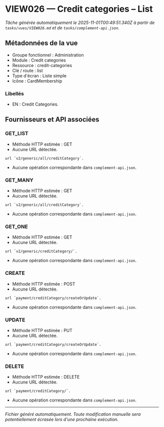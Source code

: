 # VIEW026 — Credit categories – List

_Tâche générée automatiquement le 2025-11-01T00:49:51.340Z à partir de `tasks/vues/VIEW026.md` et de `tasks/complement-api.json`._

## Métadonnées de la vue

- Groupe fonctionnel : Administration
- Module : Credit categories
- Ressource : credit-categories
- Clé / route : list
- Type d'écran : Liste simple
- Icône : CardMembership

### Libellés
- EN : Credit Categories.

## Fournisseurs et API associées

### GET_LIST

- Méthode HTTP estimée : GET
- Aucune URL détectée.

```text
url `v2/generic/all/creditCategory`.
```

- Aucune opération correspondante dans `complement-api.json`.

### GET_MANY

- Méthode HTTP estimée : GET
- Aucune URL détectée.

```text
url `v2/generic/all/creditCategory`.
```

- Aucune opération correspondante dans `complement-api.json`.

### GET_ONE

- Méthode HTTP estimée : GET
- Aucune URL détectée.

```text
url `v2/generic/creditCategory/`.
```

- Aucune opération correspondante dans `complement-api.json`.

### CREATE

- Méthode HTTP estimée : POST
- Aucune URL détectée.

```text
url `payment/creditCategory/createOrUpdate`.
```

- Aucune opération correspondante dans `complement-api.json`.

### UPDATE

- Méthode HTTP estimée : PUT
- Aucune URL détectée.

```text
url `payment/creditCategory/createOrUpdate`.
```

- Aucune opération correspondante dans `complement-api.json`.

### DELETE

- Méthode HTTP estimée : DELETE
- Aucune URL détectée.

```text
url `payment/creditCategory/`.
```

- Aucune opération correspondante dans `complement-api.json`.

---

_Fichier généré automatiquement. Toute modification manuelle sera potentiellement écrasée lors d'une prochaine exécution._
